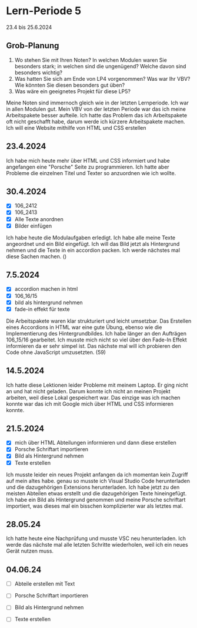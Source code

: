 # Lern-Periode 5

23.4 bis 25.6.2024

## Grob-Planung

1. Wo stehen Sie mit Ihren Noten? In welchen Modulen waren Sie besonders stark; in welchen sind die ungenügend? Welche davon sind besonders wichtig?
2. Was hatten Sie sich am Ende von LP4 vorgenommen? Was war Ihr VBV? Wie könnten Sie diesen besonders gut üben?
4. Was wäre ein geeignetes Projekt für diese LP5?

Meine Noten sind immernoch gleich wie in der letzten Lernperiode. Ich war in allen Modulen gut.
Mein VBV von der letzten Periode war das ich meine Arbeitspakete besser aufteile. Ich hatte das Problem das ich Arbeitspakete oft nicht geschafft habe, darum werde ich kürzere Arbeitspakete machen.
Ich will eine Website mithilfe von HTML und CSS erstellen

## 23.4.2024

Ich habe mich heute mehr über HTML und CSS informiert und habe angefangen eine "Porsche" Seite zu programmieren. Ich hatte aber Probleme die einzelnen Titel und Texter so anzuordnen wie ich wollte.

## 30.4.2024

- [x] 106_2412
- [x] 106_2413
- [x] Alle Texte anordnen
- [x] Bilder einfügen

Ich habe heute die Modulaufgaben erledigt. Ich habe alle meine Texte angeordnet und ein Bild eingefügt. Ich will das Bild jetzt als Hintergrund nehmen und die Texte in ein accordion packen. Ich werde nächstes mal diese Sachen machen. ()

## 7.5.2024

- [x] accordion machen in html
- [x] 106_16/15
- [x] bild als hintergrund nehmen
- [x] fade-in effekt für texte

Die Arbeitspakete waren klar strukturiert und leicht umsetzbar. Das Erstellen eines Accordions in HTML war eine gute Übung, ebenso wie die Implementierung des Hintergrundbildes. Ich habe länger an den Aufträgen 106_15/16 gearbeitet. Ich musste mich nicht so viel über den Fade-In Effekt informieren da er sehr simpel ist. Das nächste mal will ich probieren den Code ohne JavaScript umzusetzten. (59)

## 14.5.2024

Ich hatte diese Lektionen leider Probleme mit meinem Laptop. Er ging nicht an und hat nicht geladen. Darum konnte ich nicht an meinen Projekt arbeiten, weil diese Lokal gespeichert war. Das einzige was ich machen konnte war das ich mit Google mich über HTML und CSS informieren konnte.


## 21.5.2024

- [x] mich über HTML Abteilungen informieren und dann diese erstellen
- [x] Porsche Schriftart importieren
- [x] Bild als Hintergrund nehmen
- [x] Texte erstellen

Ich musste leider ein neues Projekt anfangen da ich momentan kein Zugriff auf mein altes habe. genau so musste ich Visual Studio Code herunterladen und die dazugehörigen Extensions herunterladen. Ich habe jetzt zu den meisten Abteilen etwas erstellt und die dazugehörigen Texte hineingefügt. Ich habe ein Bild als Hintergrund genommen und meine Porsche schriftart importiert, was dieses mal ein bisschen komplizierter war als letztes mal. 

## 28.05.24

Ich hatte heute eine Nachprüfung und musste VSC neu herunterladen. Ich werde das nächste mal alle letzten Schritte wiederholen, weil ich ein neues Gerät nutzen muss.


## 04.06.24

- [ ] Abteile erstellen mit Text
- [ ] Porsche Schriftart importieren
- [ ] Bild als Hintergrund nehmen
- [ ] Texte erstellen


